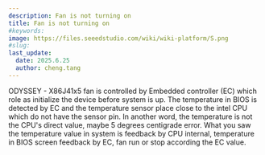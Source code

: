 ```yaml
---
description: Fan is not turning on
title: Fan is not turning on
#keywords:
image: https://files.seeedstudio.com/wiki/wiki-platform/S.png
#slug: 
last_update:
  date: 2025.6.25   
  author: cheng.tang
---
```

ODYSSEY - X86J41x5 fan is controlled by Embedded controller (EC) which role as initialize the device before system is up. The temperature in BIOS is detected by EC and the temperature sensor place close to the intel CPU which do not have the sensor pin. In another word, the temperature is not the CPU's direct value, maybe 5 degrees centigrade error. What you saw the temperature value in system is feedback by CPU internal, temperature in BIOS screen feedback by EC, fan run or stop according the EC value.
